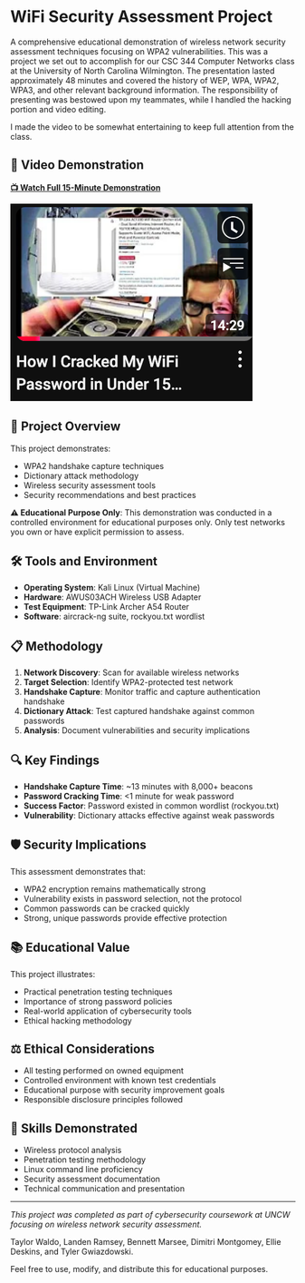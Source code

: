 # WiFi Security Assessment Project

A comprehensive educational demonstration of wireless network security assessment techniques focusing on WPA2 vulnerabilities.
This was a project we set out to accomplish for our CSC 344 Computer Networks class at the University of North Carolina Wilmington.
The presentation lasted approximately 48 minutes and covered the history of WEP, WPA, WPA2, WPA3, and other relevant background information.
The responsibility of presenting was bestowed upon my teammates, while I handled the hacking portion and video editing.

I made the video to be somewhat entertaining to keep full attention from the class.

## 🎥 Video Demonstration

**[📺 Watch Full 15-Minute Demonstration](https://www.youtube.com/watch?v=-cY53krsz2U&t=24s)**

![Image Alt](https://github.com/Taylorwaldo/WifiHackingProject/blob/main/screenshots/Youtube_thumbnail.png?raw=true)


## 🎯 Project Overview

This project demonstrates:
- WPA2 handshake capture techniques
- Dictionary attack methodology
- Wireless security assessment tools
- Security recommendations and best practices

**⚠️ Educational Purpose Only**: This demonstration was conducted in a controlled environment for educational purposes only. Only test networks you own or have explicit permission to assess.

## 🛠️ Tools and Environment

- **Operating System**: Kali Linux (Virtual Machine)
- **Hardware**: AWUS03ACH Wireless USB Adapter
- **Test Equipment**: TP-Link Archer A54 Router
- **Software**: aircrack-ng suite, rockyou.txt wordlist

## 📋 Methodology

1. **Network Discovery**: Scan for available wireless networks
2. **Target Selection**: Identify WPA2-protected test network
3. **Handshake Capture**: Monitor traffic and capture authentication handshake
4. **Dictionary Attack**: Test captured handshake against common passwords
5. **Analysis**: Document vulnerabilities and security implications

## 🔍 Key Findings

- **Handshake Capture Time**: ~13 minutes with 8,000+ beacons
- **Password Cracking Time**: <1 minute for weak password
- **Success Factor**: Password existed in common wordlist (rockyou.txt)
- **Vulnerability**: Dictionary attacks effective against weak passwords

## 🛡️ Security Implications

This assessment demonstrates that:
- WPA2 encryption remains mathematically strong
- Vulnerability exists in password selection, not the protocol
- Common passwords can be cracked quickly
- Strong, unique passwords provide effective protection

## 📚 Educational Value

This project illustrates:
- Practical penetration testing techniques
- Importance of strong password policies
- Real-world application of cybersecurity tools
- Ethical hacking methodology

## ⚖️ Ethical Considerations

- All testing performed on owned equipment
- Controlled environment with known test credentials  
- Educational purpose with security improvement goals
- Responsible disclosure principles followed

## 🚀 Skills Demonstrated

- Wireless protocol analysis
- Penetration testing methodology
- Linux command line proficiency
- Security assessment documentation
- Technical communication and presentation

---
*This project was completed as part of cybersecurity coursework at UNCW focusing on wireless network security assessment.*

Taylor Waldo, Landen Ramsey, Bennett Marsee, Dimitri Montgomey, Ellie Deskins, and Tyler Gwiazdowski.

Feel free to use, modify, and distribute this for educational purposes.
